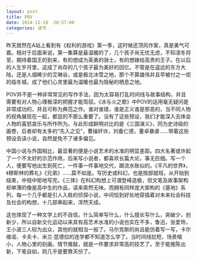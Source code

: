 ```yaml
---
layout: post
title: POV
date: 2014-12-10  20:57:00
categories: 读书
---
```

昨天居然在A站上看到有《权利的游戏》第一季，这时候还顶风作案，真是勇气可嘉。相对于后面来说，第一集算是最温暖的了，几个孩子尚无忧无虑，不知凛冬将至，期待着国王的到来，有的想成为英勇的骑士，有的想嫁给高贵的王子。在以后的人生岁月里，这成了尚存的几个孩子最为美好的回忆。不管是在遥远的东方大陆，还是人烟稀少的艾琳谷，或是极北冰雪之地，那个不算雄伟并且早被付之一炬的临冬城，成了他们心灵里最为温暖也最为隐秘的栖息之地。

POV并不是一种非常常见的写作手法，因为太容易打乱时间线与故事结构，并且需要有对人物心理极深的把握才能驾驭。《冰与火之歌》中POV的运用毫无疑问是非常成功的，并且可称为典范之作。谁对谁错，谁是正义谁是邪恶的，当不同人物的视角展现在一起，都显的不那么重要了。没有了这些预设，我们才能深入去体会人物的喜怒哀乐与所作所为。与此形成鲜明对比的是《三国演义》，同为史诗级的画卷，后者却有太多的“先入之见”，曹操奸诈，刘备仁德，董卓暴虐……带着这些预设去读小说，自然是免不了诸多偏见。

中国小说与外国相比，最显著的便是小说艺术的水准的明显差距。四大名著或许起了一个不太好的示范作用，后来写小说者，都喜欢长篇大论，事无巨细。写一个人，便要写他出生到死亡，一件事一件事地交代，跟流水账似的。《平凡的世界》，《穆斯林的葬礼》《兄弟》……莫不如是。写历史或科幻，也是按部就班，从开始到结束，中规中矩地写完。《三体》在科幻构想上可谓登峰造极，但文笔及故事架构却单薄的像是高中生的作品，读来索然无味。而拥有同样庞大架构的《基地》系列，每一个几乎都是引人入胜的侦探小说，中间恰到好处地穿插着对未来社会科技及社会的构想，十几部串起来，浑然天成。

这也体现了一种文学上的不自信。什么简单写什么，什么擅长写什么，突破少，创新少，所以自新文化运动以来具有高艺术水准的小说也实在不多，鲁迅，张爱玲，王小波三人较为出众，其他的就相当一般了。马尔克斯的尚且能仿着写一写，卡尔维诺、卡夫卡、米兰∙昆德拉的连学都不知道怎么学了。当时间线拉短，场景缩小，人物心里的刻画，情节推敲，就是一件要求非常高的技艺了。至于能推陈出新，下笔自如，则几乎是要靠天份了。
